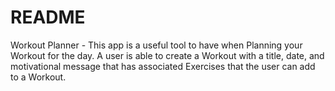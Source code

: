 # README

Workout Planner - This app is a useful tool to have when Planning your Workout for the day. A user is able to create a Workout with a title, date, and motivational message that has associated Exercises that the user can add to a Workout. 


